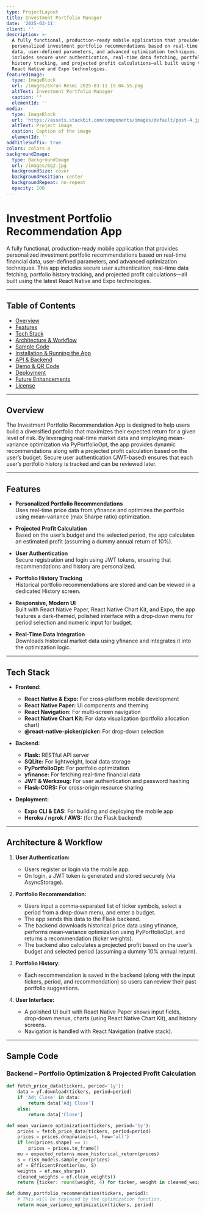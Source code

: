 ```yaml
---
type: ProjectLayout
title: Investment Portfolio Manager
date: '2025-03-11'
client: ''
description: >-
  A fully functional, production-ready mobile application that provides
  personalized investment portfolio recommendations based on real-time financial
  data, user-defined parameters, and advanced optimization techniques. This app
  includes secure user authentication, real-time data fetching, portfolio
  history tracking, and projected profit calculations—all built using the latest
  React Native and Expo technologies.
featuredImage:
  type: ImageBlock
  url: /images/Ekran Resmi 2025-03-11 19.04.55.png
  altText: Investment Portfolio Manager
  caption: ''
  elementId: ''
media:
  type: ImageBlock
  url: 'https://assets.stackbit.com/components/images/default/post-4.jpeg'
  altText: Project image
  caption: Caption of the image
  elementId: ''
addTitleSuffix: true
colors: colors-a
backgroundImage:
  type: BackgroundImage
  url: /images/bg2.jpg
  backgroundSize: cover
  backgroundPosition: center
  backgroundRepeat: no-repeat
  opacity: 100
---
```

# Investment Portfolio Recommendation App

A fully functional, production-ready mobile application that provides personalized investment portfolio recommendations based on real-time financial data, user-defined parameters, and advanced optimization techniques. This app includes secure user authentication, real-time data fetching, portfolio history tracking, and projected profit calculations—all built using the latest React Native and Expo technologies.

---

## Table of Contents

- [Overview](#overview)
- [Features](#features)
- [Tech Stack](#tech-stack)
- [Architecture & Workflow](#architecture--workflow)
- [Sample Code](#sample-code)
- [Installation & Running the App](#installation--running-the-app)
- [API & Backend](#api--backend)
- [Demo & QR Code](#demo--qr-code)
- [Deployment](#deployment)
- [Future Enhancements](#future-enhancements)
- [License](#license)

---

## Overview

The Investment Portfolio Recommendation App is designed to help users build a diversified portfolio that maximizes their expected return for a given level of risk. By leveraging real-time market data and employing mean-variance optimization via PyPortfolioOpt, the app provides dynamic recommendations along with a projected profit calculation based on the user’s budget. Secure user authentication (JWT-based) ensures that each user’s portfolio history is tracked and can be reviewed later.

---

## Features

- **Personalized Portfolio Recommendations**  
  Uses real-time price data from yfinance and optimizes the portfolio using mean-variance (max Sharpe ratio) optimization.

- **Projected Profit Calculation**  
  Based on the user’s budget and the selected period, the app calculates an estimated profit (assuming a dummy annual return of 10%).

- **User Authentication**  
  Secure registration and login using JWT tokens, ensuring that recommendations and history are personalized.

- **Portfolio History Tracking**  
  Historical portfolio recommendations are stored and can be viewed in a dedicated History screen.

- **Responsive, Modern UI**  
  Built with React Native Paper, React Native Chart Kit, and Expo, the app features a dark-themed, polished interface with a drop‑down menu for period selection and numeric input for budget.

- **Real-Time Data Integration**  
  Downloads historical market data using yfinance and integrates it into the optimization logic.

---

## Tech Stack

- **Frontend:**  
  - **React Native & Expo:** For cross‑platform mobile development  
  - **React Native Paper:** UI components and theming  
  - **React Navigation:** For multi‑screen navigation  
  - **React Native Chart Kit:** For data visualization (portfolio allocation chart)  
  - **@react-native-picker/picker:** For drop‑down selection

- **Backend:**  
  - **Flask:** RESTful API server  
  - **SQLite:** For lightweight, local data storage  
  - **PyPortfolioOpt:** For portfolio optimization  
  - **yfinance:** For fetching real-time financial data  
  - **JWT & Werkzeug:** For user authentication and password hashing  
  - **Flask-CORS:** For cross-origin resource sharing

- **Deployment:**  
  - **Expo CLI & EAS:** For building and deploying the mobile app  
  - **Heroku / ngrok / AWS:** (for the Flask backend)

---

## Architecture & Workflow

1. **User Authentication:**  
   - Users register or login via the mobile app.  
   - On login, a JWT token is generated and stored securely (via AsyncStorage).

2. **Portfolio Recommendation:**  
   - Users input a comma‑separated list of ticker symbols, select a period from a drop‑down menu, and enter a budget.
   - The app sends this data to the Flask backend.
   - The backend downloads historical price data using yfinance, performs mean‑variance optimization using PyPortfolioOpt, and returns a recommendation (ticker weights).
   - The backend also calculates a projected profit based on the user’s budget and selected period (assuming a dummy 10% annual return).

3. **Portfolio History:**  
   - Each recommendation is saved in the backend (along with the input tickers, period, and recommendation) so users can review their past portfolio suggestions.

4. **User Interface:**  
   - A polished UI built with React Native Paper shows input fields, drop‑down menus, charts (using React Native Chart Kit), and history screens.
   - Navigation is handled with React Navigation (native stack).

---

## Sample Code

### Backend – Portfolio Optimization & Projected Profit Calculation

```python
def fetch_price_data(tickers, period='1y'):
    data = yf.download(tickers, period=period)
    if 'Adj Close' in data:
        return data['Adj Close']
    else:
        return data['Close']

def mean_variance_optimization(tickers, period='1y'):
    prices = fetch_price_data(tickers, period=period)
    prices = prices.dropna(axis=1, how='all')
    if len(prices.shape) == 1:
        prices = prices.to_frame()
    mu = expected_returns.mean_historical_return(prices)
    S = risk_models.sample_cov(prices)
    ef = EfficientFrontier(mu, S)
    weights = ef.max_sharpe()
    cleaned_weights = ef.clean_weights()
    return {ticker: round(weight, 4) for ticker, weight in cleaned_weights.items() if weight > 0}

def dummy_portfolio_recommendation(tickers, period):
    # This will be replaced by the optimization function.
    return mean_variance_optimization(tickers, period)
